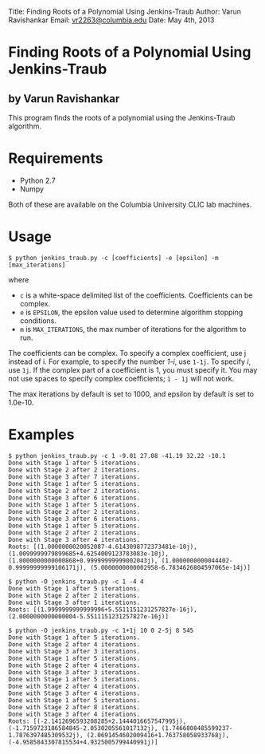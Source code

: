 Title: Finding Roots of a Polynomial Using Jenkins-Traub
Author: Varun Ravishankar
Email: vr2263@columbia.edu
Date: May 4th, 2013

# Finding Roots of a Polynomial Using Jenkins-Traub
## by Varun Ravishankar

This program finds the roots of a polynomial using the Jenkins-Traub algorithm.


# Requirements

* Python 2.7
* Numpy

Both of these are available on the Columbia University CLIC lab machines.

# Usage

`$ python jenkins_traub.py -c [coefficients] -e [epsilon] -m [max_iterations]`

where

* `c` is a white-space delimited list of the coefficients. Coefficients can be complex.
* `e` is `EPSILON`, the epsilon value used to determine algorithm stopping conditions.
* `m` is `MAX_ITERATIONS`, the max number of iterations for the algorithm to run.

The coefficients can be complex. To specify a complex coefficient, use j instead of i. For example, to specify the number *1-i*, use `1-1j`. To specify *i*, use `1j`. If the complex part of a coefficient is 1, you must specify it. You may not use spaces to specify complex coefficients; `1 - 1j` will not work.

The max iterations by default is set to 1000, and epsilon by default is set to 1.0e-10.


# Examples

```
$ python jenkins_traub.py -c 1 -9.01 27.08 -41.19 32.22 -10.1
Done with Stage 1 after 5 iterations.
Done with Stage 2 after 2 iterations.
Done with Stage 3 after 7 iterations.
Done with Stage 1 after 5 iterations.
Done with Stage 2 after 2 iterations.
Done with Stage 3 after 6 iterations.
Done with Stage 1 after 5 iterations.
Done with Stage 2 after 2 iterations.
Done with Stage 3 after 6 iterations.
Done with Stage 1 after 5 iterations.
Done with Stage 2 after 2 iterations.
Done with Stage 3 after 4 iterations.
Roots: [(1.0000000020052087-4.6143098772373481e-10j), (1.0099999979899685+4.6254009123783083e-10j), (1.0000000000000868+0.99999999999002043j), (1.0000000000044402-0.99999999999106171j), (5.0000000000002958-6.7834626804597065e-14j)]

$ python -O jenkins_traub.py -c 1 -4 4
Done with Stage 1 after 5 iterations.
Done with Stage 2 after 2 iterations.
Done with Stage 3 after 1 iterations.
Roots: [(1.9999999999999996+5.5511151231257827e-16j), (2.0000000000000004-5.5511151231257827e-16j)]

$ python -O jenkins_traub.py -c 1+1j 10 0 2-5j 8 545
Done with Stage 1 after 5 iterations.
Done with Stage 2 after 4 iterations.
Done with Stage 3 after 3 iterations.
Done with Stage 1 after 5 iterations.
Done with Stage 2 after 4 iterations.
Done with Stage 3 after 3 iterations.
Done with Stage 1 after 5 iterations.
Done with Stage 2 after 4 iterations.
Done with Stage 3 after 4 iterations.
Done with Stage 1 after 5 iterations.
Done with Stage 2 after 8 iterations.
Done with Stage 3 after 4 iterations.
Roots: [(-2.1412696593208285+2.1444016657547995j), (-1.7159723186584845-2.0530205561017132j), (1.7466808485599237-1.7876397485309532j), (2.0691454602009416+1.763758058933768j), (-4.9585843307815534+4.9325005799440991j)]

```